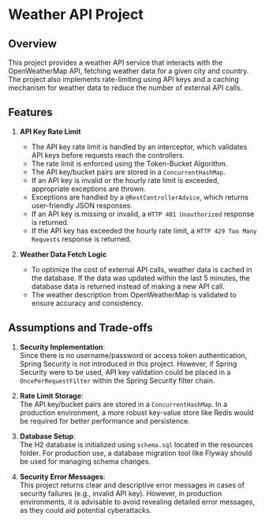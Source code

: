 # Weather API Project

## Overview

This project provides a weather API service that interacts with the OpenWeatherMap API, fetching weather data for a given city and country. The project also implements rate-limiting using API keys and a caching mechanism for weather data to reduce the number of external API calls.

## Features

1. **API Key Rate Limit**
    - The API key rate limit is handled by an interceptor, which validates API keys before requests reach the controllers.
    - The rate limit is enforced using the Token-Bucket Algorithm.
    - The API key/bucket pairs are stored in a `ConcurrentHashMap`.
    - If an API key is invalid or the hourly rate limit is exceeded, appropriate exceptions are thrown.
    - Exceptions are handled by a `@RestControllerAdvice`, which returns user-friendly JSON responses.
    - If an API key is missing or invalid, a `HTTP 401 Unauthorized` response is returned.
    - If the API key has exceeded the hourly rate limit, a `HTTP 429 Too Many Requests` response is returned.

2. **Weather Data Fetch Logic**
    - To optimize the cost of external API calls, weather data is cached in the database. If the data was updated within the last 5 minutes, the database data is returned instead of making a new API call.
    - The weather description from OpenWeatherMap is validated to ensure accuracy and consistency.

## Assumptions and Trade-offs

1. **Security Implementation**:  
   Since there is no username/password or access token authentication, Spring Security is not introduced in this project. However, if Spring Security were to be used, API key validation could be placed in a `OncePerRequestFilter` within the Spring Security filter chain.

2. **Rate Limit Storage**:  
   The API key/bucket pairs are stored in a `ConcurrentHashMap`. In a production environment, a more robust key-value store like Redis would be required for better performance and persistence.

3. **Database Setup**:  
   The H2 database is initialized using `schema.sql` located in the resources folder. For production use, a database migration tool like Flyway should be used for managing schema changes.

4. **Security Error Messages**:  
   This project returns clear and descriptive error messages in cases of security failures (e.g., invalid API key). However, in production environments, it is advisable to avoid revealing detailed error messages, as they could aid potential cyberattacks.

